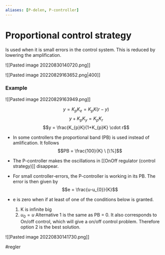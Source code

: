 ```yaml
---
aliases: [P-delen, P-controller]
---
```


# Proportional control strategy
Is used when it is small errors in the control system. This is reduced by lowering the amplification.

![[Pasted image 20220830140720.png]]

![[Pasted image 20220829163652.png|400]]

### Example

![[Pasted image 20220829163949.png]]

$$y =K_{p}K_{e}= K_{p}K(r-y)$$
$$y + K_{p}K_{y}= K_{p}K_r$$
$$y = \frac{K_{p}K}{1+K_{p}K} \cdot r$$
- In some controllers the proportional band (PB) is used instead of amlification. It follows $$PB = \frac{100}{K} \ [\%]$$
- The P-controller makes the oscillations in [[OnOff regulator (control strategy)]] disappear. 

-  For small controller-errors, the P-controller is working in its PB. The error is then given by $$e = \frac{u-u_{0}}{K}$$
- e is zero when if at least of one of the conditions below is granted. 
	1. K is infinite big
	2. $u_{0}= u$
Alternative 1 is the same as PB = 0. It also corresponds to On/off control, which will give a on/off control problem. Therefore option 2 is the best solution.

![[Pasted image 20220830141730.png]]



#regler 